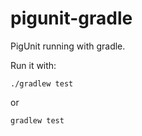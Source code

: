 # pigunit-gradle
PigUnit running with gradle.

Run it with:

    ./gradlew test

or

    gradlew test
